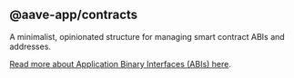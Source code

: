 ## @aave-app/contracts

A minimalist, opinionated structure for managing smart contract ABIs and addresses.

[Read more about Application Binary Interfaces (ABIs) here](https://ethereum.stackexchange.com/questions/234/what-is-an-abi-and-why-is-it-needed-to-interact-with-contracts).
